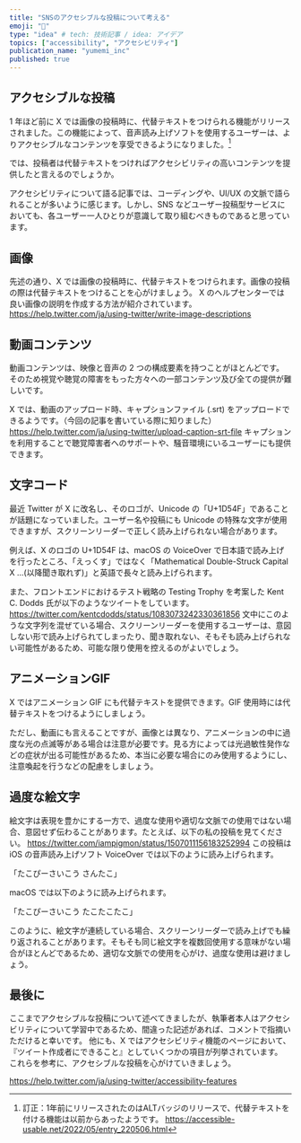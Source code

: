 ```yaml
---
title: "SNSのアクセシブルな投稿について考える"
emoji: "🦽"
type: "idea" # tech: 技術記事 / idea: アイデア
topics: ["accessibility", "アクセシビリティ"]
publication_name: "yumemi_inc"
published: true
---
```


## アクセシブルな投稿
1 年ほど前に X では画像の投稿時に、代替テキストをつけられる機能がリリースされました。この機能によって、音声読み上げソフトを使用するユーザーは、よりアクセシブルなコンテンツを享受できるようになりました。[^1]

では、投稿者は代替テキストをつければアクセシビリティの高いコンテンツを提供したと言えるのでしょうか。

アクセシビリティについて語る記事では、コーディングや、UI/UX の文脈で語られることが多いように感じます。しかし、SNS などユーザー投稿型サービスにおいても、各ユーザー一人ひとりが意識して取り組むべきものであると思っています。

## 画像
先述の通り、X では画像の投稿時に、代替テキストをつけられます。画像の投稿の際は代替テキストをつけることを心がけましょう。
X のヘルプセンターでは良い画像の説明を作成する方法が紹介されています。
https://help.twitter.com/ja/using-twitter/write-image-descriptions

## 動画コンテンツ<!-- textlint-disable ja-technical-writing/no-doubled-joshi -->
動画コンテンツは、映像と音声の 2 つの構成要素を持つことがほとんどです。そのため視覚や聴覚の障害をもった方々への一部コンテンツ及び全ての提供が難しいです。<!-- textlint-disable ja-technical-writing/no-doubled-joshi -->

X では、動画のアップロード時、キャプションファイル (.srt) をアップロードできるようです。（今回の記事を書いている際に知りました）
https://help.twitter.com/ja/using-twitter/upload-caption-srt-file
キャプションを利用することで聴覚障害者へのサポートや、騒音環境にいるユーザーにも提供できます。

## 文字コード
最近 Twitter が X に改名し、そのロゴが、Unicode の「U+1D54F」であることが話題になっていました。ユーザー名や投稿にも Unicode の特殊な文字が使用できますが、スクリーンリーダーで正しく読み上げられない場合があります。
<!-- textlint-disable ja-technical-writing/sentence-length -->
例えば、X のロゴの U+1D54F は、macOS の VoiceOver で日本語で読み上げを行ったところ、「えっくす」ではなく「Mathematical Double-Struck Capital X ...(以降聞き取れず)」と英語で長々と読み上げられます。
<!-- textlint-disable ja-technical-writing/sentence-length -->
また、フロントエンドにおけるテスト戦略の Testing Trophy を考案した Kent C. Dodds 氏が以下のようなツイートをしています。
https://twitter.com/kentcdodds/status/1083073242330361856
文中にこのような文字列を混ぜている場合、スクリーンリーダーを使用するユーザーは、意図しない形で読み上げられてしまったり、聞き取れない、そもそも読み上げられない可能性があるため、可能な限り使用を控えるのがよいでしょう。

## アニメーションGIF
X ではアニメーション GIF にも代替テキストを提供できます。GIF 使用時には代替テキストをつけるようにしましょう。

ただし、動画にも言えることですが、画像とは異なり、アニメーションの中に過度な光の点滅等がある場合は注意が必要です。見る方によっては光過敏性発作などの症状が出る可能性があるため、本当に必要な場合にのみ使用するようにし、注意喚起を行うなどの配慮をしましょう。

## 過度な絵文字
絵文字は表現を豊かにする一方で、過度な使用や適切な文脈での使用ではない場合、意図せず伝わることがあります。たとえば、以下の私の投稿を見てください。
https://twitter.com/iampigmon/status/1507011156183252994
この投稿はiOS の音声読み上げソフト VoiceOver では以下のように読み上げられます。

「たこぴーさいこう さんたこ」

macOS では以下のように読み上げられます。
<!-- textlint-disable ja-technical-writing/ja-no-successive-word -->
「たこぴーさいこう たこたこたこ」
<!-- textlint-disable ja-technical-writing/ja-no-successive-word -->
このように、絵文字が連続している場合、スクリーンリーダーで読み上げでも繰り返されることがあります。そもそも同じ絵文字を複数回使用する意味がない場合がほとんどであるため、適切な文脈での使用を心がけ、過度な使用は避けましょう。

## 最後に
ここまでアクセシブルな投稿について述べてきましたが、執筆者本人はアクセシビリティについて学習中であるため、間違った記述があれば、コメントで指摘いただけると幸いです。
他にも、X ではアクセシビリティ機能のページにおいて、『ツイート作成者にできること』としていくつかの項目が列挙されています。
これらを参考に、アクセシブルな投稿を心がけていきましょう。

https://help.twitter.com/ja/using-twitter/accessibility-features


[^1]: 訂正：1年前にリリースされたのはALTバッジのリリースで、代替テキストを付ける機能は以前からあったようです。
https://accessible-usable.net/2022/05/entry_220506.html
